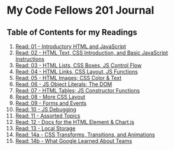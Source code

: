 # My Code Fellows 201 Journal

## Table of Contents for my Readings

1. [Read: 01 - Introductory HTML and JavaScript](class-01.md)
2. [Read: 02 - HTML Text, CSS Introduction, and Basic JavaScript Instructions](class-02.md)
3. [Read: 03 - HTML Lists, CSS Boxes, JS Control Flow]()
4. [Read: 04 - HTML Links, CSS Layout, JS Functions]()
5. [Read: 05 - HTML Images; CSS Color & Text]()
6. [Read: 06 - JS Object Literals; The DOM]()
7. [Read: 07 - HTML Tables; JS Constructor Functions]()
8. [Read: 08 - More CSS Layout]()
9. [Read: 09 - Forms and Events]()
10. [Read: 10 - JS Debugging]()
11. [Read: 11 - Assorted Topics]()
12. [Read: 12 - Docs for the HTML <canvas> Element & Chart.js]()
13. [Read: 13 - Local Storage]()
14. [Read: 14a - CSS Transforms, Transitions, and Animations]()
15. [Read: 14b - What Google Learned About Teams]()